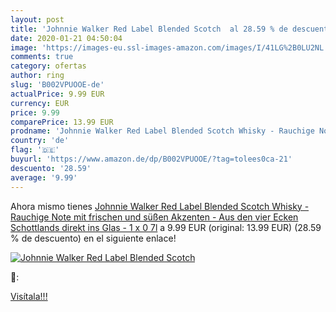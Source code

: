 ```yaml
---
layout: post
title: 'Johnnie Walker Red Label Blended Scotch  al 28.59 % de descuento'
date: 2020-01-21 04:50:04
image: 'https://images-eu.ssl-images-amazon.com/images/I/41LG%2B0LU2NL._SL200_.jpg'
comments: true
category: ofertas
author: ring
slug: 'B002VPUOOE-de'
actualPrice: 9.99 EUR
currency: EUR
price: 9.99
comparePrice: 13.99 EUR
prodname: 'Johnnie Walker Red Label Blended Scotch Whisky - Rauchige Note mit frischen und süßen Akzenten - Aus den vier Ecken Schottlands direkt ins Glas - 1 x 0 7l'
country: 'de'
flag: '🇩🇪'
buyurl: 'https://www.amazon.de/dp/B002VPUOOE/?tag=tolees0ca-21'
descuento: '28.59'
average: '9.99'
---
```


Ahora mismo tienes [Johnnie Walker Red Label Blended Scotch Whisky - Rauchige Note mit frischen und süßen Akzenten - Aus den vier Ecken Schottlands direkt ins Glas - 1 x 0 7l](https://www.amazon.de/dp/B002VPUOOE/?tag=tolees0ca-21) a 9.99 EUR (original: 13.99 EUR) (28.59 %  de descuento) en el siguiente enlace!

[![Johnnie Walker Red Label Blended Scotch ](https://images-eu.ssl-images-amazon.com/images/I/41LG%2B0LU2NL._SL200_.jpg)](https://www.amazon.de/dp/B002VPUOOE/?tag=tolees0ca-21)

🔎:


[Visítala!!!](https://www.amazon.de/dp/B002VPUOOE/?tag=tolees0ca-21)
